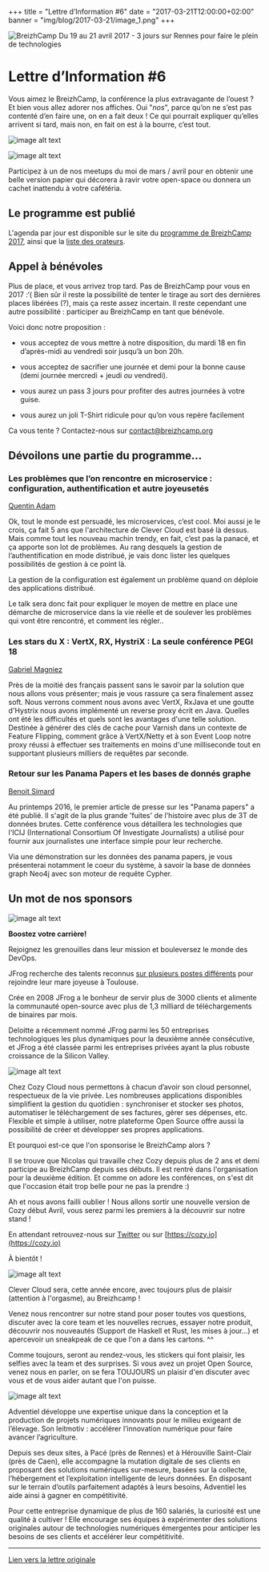 +++
title = "Lettre d’Information #6"
date = "2017-03-21T12:00:00+02:00"
banner = "img/blog/2017-03-21/image_1.png"
+++

![BreizhCamp](/img/logo_big.png)
Du 19 au 21 avril 2017 - 3 jours sur Rennes pour faire le plein de technologies

# Lettre d’Information #6

Vous aimez le BreizhCamp, la conférence la plus extravagante de l’ouest ? Et bien vous allez adorer nos affiches. Oui "*nos*", parce qu’on ne s’est pas contenté d’en faire une, on en a fait deux ! Ce qui pourrait expliquer qu’elles arrivent si tard, mais non, en fait on est à la bourre, c’est tout.

![image alt text](/img/blog/2017-03-21/image_1.jpg)

![image alt text](/img/blog/2017-03-21/image_2.jpg)

Participez à un de nos meetups du moi de mars / avril pour en obtenir une belle version papier qui décorera à ravir votre open-space ou donnera un cachet inattendu à votre cafétéria.

## Le programme est publié

L'agenda par jour est disponible sur le site du [programme de BreizhCamp 2017](http://www.breizhcamp.org/conference/programme/), ainsi que la [liste des orateurs](http://www.breizhcamp.org/conference/speakers/).

## Appel à bénévoles

Plus de place, et vous arrivez trop tard. Pas de BreizhCamp pour vous en 2017 :‘( Bien sûr il reste la possibilité de tenter le tirage au sort des dernières places libérées (?), mais ça reste assez incertain. Il reste cependant une autre possibilité : participer au BreizhCamp en tant que bénévole.

Voici donc notre proposition :

* vous acceptez de vous mettre à notre disposition, du mardi 18 en fin d’après-midi au vendredi soir jusqu’à un bon 20h.

* vous acceptez de sacrifier une journée et demi pour la bonne cause (demi journée mercredi + jeudi *ou* vendredi).

* vous aurez un pass 3 jours pour profiter des autres journées à votre guise.

* vous aurez un joli T-Shirt ridicule pour qu’on vous repère facilement

Ca vous tente ? Contactez-nous sur contact@breizhcamp.org

## Dévoilons une partie du programme...

### Les problèmes que l’on rencontre en microservice : configuration, authentification et autre joyeusetés

[Quentin Adam](https://twitter.com/waxzce)

Ok, tout le monde est persuadé, les microservices, c’est cool. Moi aussi je le crois, ça fait 5 ans que l'architecture de Clever Cloud est basé là dessus. Mais comme tout les nouveau machin trendy, en fait, c’est pas la panacé, et ça apporte son lot de problèmes. Au rang desquels la gestion de l’authentification en mode distribué, je vais donc lister les quelques possibilités de gestion à ce point là.

La gestion de la configuration est également un problème quand on déploie des applications distribué.

Le talk sera donc fait pour expliquer le moyen de mettre en place une démarche de microservice dans la vie réelle et de soulever les problèmes qui vont être rencontré, et comment les régler..

### Les stars du X : VertX, RX, HystriX : La seule conférence PEGI 18

[Gabriel Magniez](https://twitter.com/gmagniez)

Près de la moitié des français passent sans le savoir par la solution que nous allons vous présenter; mais je vous rassure ça sera finalement assez soft. Nous verrons comment nous avons avec VertX, RxJava et une goutte d'Hystrix nous avons implémenté un reverse proxy écrit en Java. Quelles ont été les difficultés et quels sont les avantages d'une telle solution. Destinée à générer des clés de cache pour Varnish dans un contexte de Feature Flipping, comment grâce à VertX/Netty et à son Event Loop notre proxy réussi à effectuer ses traitements en moins d'une milliseconde tout en supportant plusieurs milliers de requêtes par seconde.

### Retour sur les Panama Papers et les bases de donnés graphe

[Benoit Simard](https://twitter.com/logisima)

Au printemps 2016, le premier article de presse sur les "Panama papers" a été publié. Il s'agit de la plus grande 'fuites' de l'histoire avec plus de 3T de données brutes. Cette conférence vous détaillera les technologies que l'ICIJ (International Consortium Of Investigate Journalists) a utilisé pour fournir aux journalistes une interface simple pour leur recherche.

Via une démonstration sur les données des panama papers, je vous présenterai notamment le coeur du système, à savoir la base de données graph Neo4j avec son moteur de requête Cypher.

## Un mot de nos sponsors

![image alt text](/img/blog/2017-03-21/image_3.png)

**Boostez votre carrière!**

Rejoignez les grenouilles dans leur mission et bouleversez le monde des DevOps. 

JFrog recherche des talents reconnus [sur plusieurs postes différents](https://join.jfrog.com/?utm_source=JFRog.com&utm_medium=JFRog.com&utm_term=Open%20positions&utm_content=Open%20positions&utm_campaign=JFRog%20webiste) pour rejoindre leur mare joyeuse à Toulouse. 

Crée en 2008 JFrog a le bonheur de servir plus de 3000 clients et alimente la communauté open-source avec plus de 1,3 milliard de téléchargements de binaires par mois. 

Deloitte a récemment nommé JFrog parmi les 50 entreprises technologiques les plus dynamiques pour la deuxième année consécutive, et JFrog a été classée parmi les entreprises privées ayant la plus robuste croissance de la Silicon Valley. 

![image alt text](/img/blog/2017-03-21/image_4.png)

Chez Cozy Cloud nous permettons à chacun d’avoir son cloud personnel, respectueux de la vie privée. Les nombreuses applications disponibles simplifient la gestion du quotidien : synchroniser et stocker ses photos, automatiser le téléchargement de ses factures, gérer ses dépenses, etc. Flexible et simple à utiliser, notre plateforme Open Source offre aussi la possibilité de créer et développer ses propres applications.

Et pourquoi est-ce que l'on sponsorise le BreizhCamp alors ?

Il se trouve que Nicolas qui travaille chez Cozy depuis plus de 2 ans et demi participe au BreizhCamp depuis ses débuts. Il est rentré dans l'organisation pour la deuxième édition. Et comme on adore les conférences, on s'est dit que l'occasion était trop belle pour ne pas la prendre :)

Ah et nous avons failli oublier ! Nous allons sortir une nouvelle version de Cozy début Avril, vous serez parmi les premiers à la découvrir sur notre stand !

En attendant retrouvez-nous sur [Twitter](https://twitter.com/MyCozyCloud) ou sur [https://cozy.io](https://cozy.io)

À bientôt !

![image alt text](/img/blog/2017-03-21/image_5.png)

Clever Cloud sera, cette année encore, avec toujours plus de plaisir (attention à l'orgasme), au Breizhcamp !

Venez nous rencontrer sur notre stand pour poser toutes vos questions, discuter avec la core team et les nouvelles recrues, essayer notre produit, découvrir nos nouveautés (Support de Haskell et Rust, les mises à jour...) et apercevoir un sneakpeak de ce que l'on a dans les cartons. ^^

Comme toujours, seront au rendez-vous, les stickers qui font plaisir, les selfies avec la team et des surprises. Si vous avez un projet Open Source, venez nous en parler, on se fera TOUJOURS un plaisir d'en discuter avec vous et de vous aider autant que l'on puisse.

![image alt text](/img/blog/2017-03-21/image_6.png)

Adventiel développe une expertise unique dans la conception et la production de projets numériques innovants pour le milieu exigeant de l’élevage. Son leitmotiv : accélérer l’innovation numérique pour faire avancer l’agriculture.

Depuis ses deux sites, à Pacé (près de Rennes) et à Hérouville Saint-Clair (près de Caen), elle accompagne la mutation digitale de ses clients en proposant des solutions numériques sur-mesure, basées sur la collecte, l’hébergement et l’exploitation intelligente de leurs données. En disposant sur le terrain d’outils parfaitement adaptés à leurs besoins, Adventiel les aide ainsi à gagner en compétitivité.

Pour cette entreprise dynamique de plus de 160 salariés, la curiosité est une qualité à cultiver ! Elle encourage ses équipes à expérimenter des solutions originales autour de technologies numériques émergentes pour anticiper les besoins de ses clients et accélérer leur compétitivité.

---

[Lien vers la lettre originale](http://us7.campaign-archive2.com/?u=e4309e9c9c151e88d960d5c1e&id=433a15949c)
